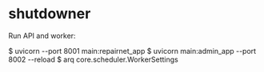 # shutdowner

Run API and worker: 

$ uvicorn --port 8001 main:repairnet_app
$ uvicorn main:admin_app --port 8002 --reload
$ arq core.scheduler.WorkerSettings